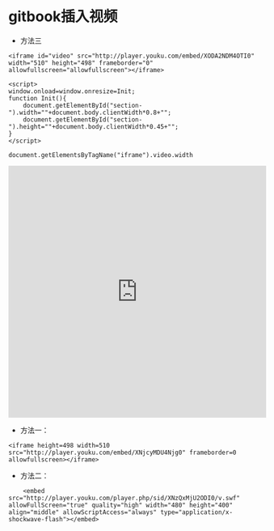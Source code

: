 # gitbook插入视频


* 方法三

```
<iframe id="video" src="http://player.youku.com/embed/XODA2NDM4OTI0" width="510" height="498" frameborder="0" allowfullscreen="allowfullscreen"></iframe>

<script>
window.onload=window.onresize=Init;           
function Init(){            
	document.getElementById("section-").width=""+document.body.clientWidth*0.8+"";             
	document.getElementById("section-").height=""+document.body.clientWidth*0.45+"";
}
</script>

document.getElementsByTagName("iframe").video.width
```

<iframe id="video" width="510" height="498" src="http://player.youku.com/embed/XODA2NDM4OTI0"  frameborder="0" allowfullscreen="allowfullscreen"></iframe>

<script>
window.onload=window.onresize=Init;           
function Init(){            
	document.getElementsByTagName("iframe").video.width=""+document.getElementById("section-").clientWidth+"";
	document.getElementsByTagName("iframe").video.height=""+document.getElementById("section-").clientWidth*9/16+"";
}
</script>




* 方法一：

```
<iframe height=498 width=510 src="http://player.youku.com/embed/XNjcyMDU4Njg0" frameborder=0 allowfullscreen></iframe>
```


* 方法二：

```
    <embed src="http://player.youku.com/player.php/sid/XNzQxMjU2ODI0/v.swf" allowFullScreen="true" quality="high" width="480" height="400" align="middle" allowScriptAccess="always" type="application/x-shockwave-flash"></embed>
```


